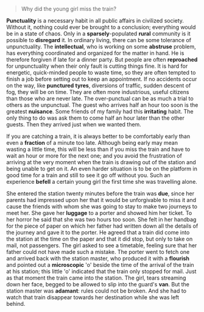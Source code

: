 > Why did the young girl miss the train?



**Punctuality** is a necessary habit in all public affairs in civilized society. Without it, nothing could ever be brought to a conclusion; everything would be in a state of chaos. Only in a **sparsely**-populated **rural** community is it possible to **disregard** it. In ordinary living, there can be some tolerance of unpunctuality. The **intellectual**, who is working on some **abstruse** problem, has everything coordinated and organized for the matter in hand. He is therefore forgiven if late for a dinner party. But people are often **reproached** for unpunctuality when their only fault is cutting things fine. It is hard for energetic, quick-minded people to waste time, so they are often tempted to finish a job before setting out to keep an appointment. If no accidents occur on the way, like **punctured** **tyres**, diversions of traffic, sudden descent of fog, they will be on time. They are often more industrious, useful citizens than those who are never late. The over-punctual can be as much a trial to others as the unpunctual. The guest who arrives half an hour too soon is the greatest **nuisance**. Some friends of my family had this **irritating** habit. The only thing to do was ask them to come half an hour later than the other guests. Then they arrived just when we wanted them.



If you are catching a train, it is always better to be comfortably early than even a **fraction** of a minute too late. Although being early may mean wasting a little time, this will be less than if you miss the train and have to wait an hour or more for the next one; and you avoid the frustration of arriving at the very moment when the train is drawing out of the station and being unable to get on it. An even harder situation is to be on the platform in good time for a train and still to see it go off without you. Such an experience **befell** a certain young girl the first time she was travelling alone.



She entered the station twenty minutes before the train was **due**, since her parents had impressed upon her that it would be unforgivable to miss it and cause the friends with whom she was going to stay to make two journeys to meet her. She gave her **luggage** to a porter and showed him her ticket. To her horror he said that she was two hours too soon. She felt in her handbag for the piece of paper on which her father had written down all the details of the journey and gave it to the porter. He agreed that a train did come into the station at the time on the paper and that it did stop, but only to take on mail, not passengers. The girl asked to see a timetable, feeling sure that her father could not have made such a mistake. The porter went to fetch one and arrived back with the station master, who produced it with a **flourish** and pointed out a **microscopic** 'o' beside the time of the arrival of the train at his station; this little 'o' indicated that the train only stopped for mail. Just as that moment the train came into the station. The girl, tears streaming down her face, begged to be allowed to slip into the guard's **van**. But the station master was **adamant**: rules could not be broken. And she had to watch that train disappear towards her destination while she was left behind.
